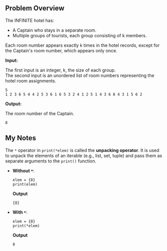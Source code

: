 ## Problem Overview
The INFINITE hotel has:

* A Captain who stays in a separate room.
* Multiple groups of tourists, each group consisting of k members.

Each room number appears exactly k times in the hotel records, except for the Captain's room number, which appears only once.

**Input:**

The first input is an integer, k, the size of each group.<br>
The second input is an unordered list of room numbers representing the hotel room assignments.

```
5
1 2 3 6 5 4 4 2 5 3 6 1 6 5 3 2 4 1 2 5 1 4 3 6 8 4 3 1 5 6 2
```

**Output:**

The room number of the Captain.

```
8
```

## My Notes
The `*` operator in `print(*elem)` is called the **unpacking operator**. It is used to unpack the elements of an iterable (e.g., list, set, tuple) and pass them as separate arguments to the `print()` function.

* **Without `*`**:

  ```
  elem = {8}
  print(elem)
  ```
  **Output**
  ```
  {8}
  ```
* **With `*`**:
  ```
  elem = {8}
  print(*elem)
  ```
  **Output**
  ```
  8
  ```
